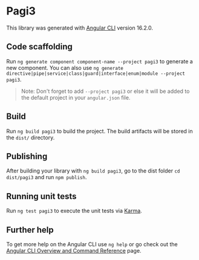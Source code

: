 # Pagi3

This library was generated with [Angular CLI](https://github.com/angular/angular-cli) version 16.2.0.

## Code scaffolding

Run `ng generate component component-name --project pagi3` to generate a new component. You can also use `ng generate directive|pipe|service|class|guard|interface|enum|module --project pagi3`.
> Note: Don't forget to add `--project pagi3` or else it will be added to the default project in your `angular.json` file. 

## Build

Run `ng build pagi3` to build the project. The build artifacts will be stored in the `dist/` directory.

## Publishing

After building your library with `ng build pagi3`, go to the dist folder `cd dist/pagi3` and run `npm publish`.

## Running unit tests

Run `ng test pagi3` to execute the unit tests via [Karma](https://karma-runner.github.io).

## Further help

To get more help on the Angular CLI use `ng help` or go check out the [Angular CLI Overview and Command Reference](https://angular.io/cli) page.
